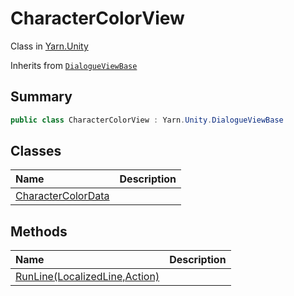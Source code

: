 # CharacterColorView

Class in [Yarn.Unity](/api/csharp/yarn.unity.md)

Inherits from [`DialogueViewBase`](/api/csharp/yarn.unity.dialogueviewbase.md)

## Summary



```csharp
public class CharacterColorView : Yarn.Unity.DialogueViewBase
```

## Classes

|Name|Description|
|:---|:---|
|[CharacterColorData](/api/csharp/yarn.unity.charactercolorview.charactercolordata.md)||

## Methods

|Name|Description|
|:---|:---|
|[RunLine(LocalizedLine,Action)](/api/csharp/yarn.unity.charactercolorview.runline.md)||

